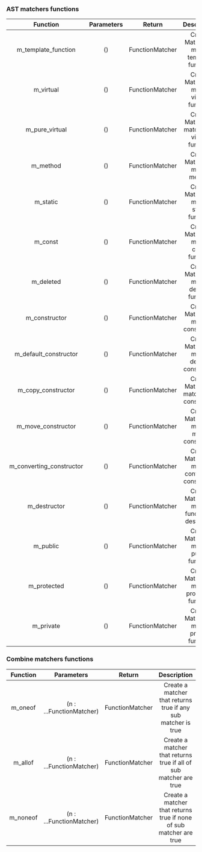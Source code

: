 ### AST matchers functions

|         Function         | Parameters |     Return      |                  Description                   |
| :----------------------: | :--------: | :-------------: | :--------------------------------------------: |
|   m_template_function    |     ()     | FunctionMatcher |   Create Matcher to match template function    |
|        m_virtual         |     ()     | FunctionMatcher |    Create Matcher to match virtual function    |
|      m_pure_virtual      |     ()     | FunctionMatcher | Create Matcher to match pure virtual function  |
|         m_method         |     ()     | FunctionMatcher |         Create Matcher to match method         |
|         m_static         |     ()     | FunctionMatcher |    Create Matcher to match static function     |
|         m_const          |     ()     | FunctionMatcher |     Create Matcher to match const function     |
|        m_deleted         |     ()     | FunctionMatcher |    Create Matcher to match deleted function    |
|      m_constructor       |     ()     | FunctionMatcher |      Create Matcher to match constructor       |
|  m_default_constructor   |     ()     | FunctionMatcher |  Create Matcher to match default constructor   |
|    m_copy_constructor    |     ()     | FunctionMatcher |    Create Matcher to match copy constructor    |
|    m_move_constructor    |     ()     | FunctionMatcher |    Create Matcher to match move constructor    |
| m_converting_constructor |     ()     | FunctionMatcher | Create Matcher to match converting constructor |
|       m_destructor       |     ()     | FunctionMatcher | Create Matcher to match function is destructor |
|         m_public         |     ()     | FunctionMatcher |    Create Matcher to match public function     |
|       m_protected        |     ()     | FunctionMatcher |   Create Matcher to match protected function   |
|        m_private         |     ()     | FunctionMatcher |    Create Matcher to match private function    |

### Combine matchers functions

| Function |        Parameters        |     Return      |                            Description                             |
| :------: | :----------------------: | :-------------: | :----------------------------------------------------------------: |
| m_oneof  | (n : ...FunctionMatcher) | FunctionMatcher |   Create a matcher that returns true if any sub matcher is true    |
| m_allof  | (n : ...FunctionMatcher) | FunctionMatcher | Create a matcher that returns true if all of sub matcher are true  |
| m_noneof | (n : ...FunctionMatcher) | FunctionMatcher | Create a matcher that returns true if none of sub matcher are true |
